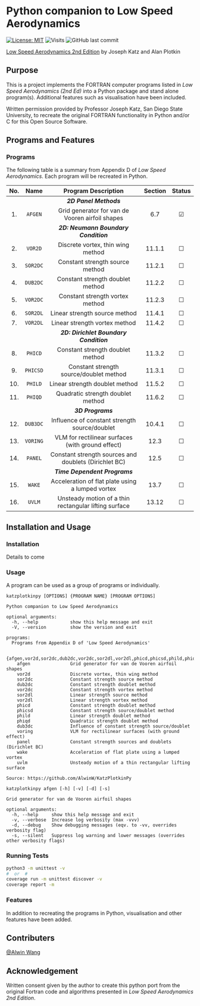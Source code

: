 # Python companion to Low Speed Aerodynamics

[![License: MIT](https://img.shields.io/badge/License-MIT-yellow?style=flat-square)](https://opensource.org/licenses/MIT)
![Visits](https://badges.pufler.dev/visits/alwinw/katzplotkinpy?style=flat-square&label=visits)
![GitHub last commit](https://img.shields.io/github/last-commit/alwinw/katzplotkinpy?style=flat-square)

[Low Speed Aerodynamics 2nd Edition](https://www.amazon.com/Low-Speed-Aerodynamics-Second-Cambridge-Aerospace/dp/0521665523) by Joseph Katz and Alan Plotkin

## Purpose

This is a project implements the FORTRAN computer programs listed in *Low Speed Aerodynamics (2nd Ed)* into a Python package and stand alone program(s). Additional features such as visualisation have been included.

Written permission provided by Professor Joseph Katz, San Diego State University, to recreate the original FORTRAN functionality in Python and/or C for this Open Source Software.

## Programs and Features

### Programs

The following table is a summary from Appendix D of *Low Speed Aerodynamics*. Each program will be recreated in Python.

|  No.  |   Name   |                  Program Description                  | Section | Status |
| :---: | :------: | :---------------------------------------------------: | :-----: | :----: |
|       |          |                **_2D Panel Methods_**                 |         |        |
|  1.   | `AFGEN`  |    Grid generator for van de Vooren airfoil shapes    |   6.7   |   ☑    |
|       |          |         **_2D: Neumann Boundary Condition_**          |         |        |
|  2.   | `VOR2D`  |           Discrete vortex, thin wing method           | 11.1.1  |   ☐    |
|  3.   | `SOR2DC` |            Constant strength source method            | 11.2.1  |   ☐    |
|  4.   | `DUB2DC` |           Constant strength doublet method            | 11.2.2  |   ☐    |
|  5.   | `VOR2DC` |            Constant strength vortex method            | 11.2.3  |   ☐    |
|  6.   | `SOR2DL` |             Linear strength source method             | 11.4.1  |   ☐    |
|  7.   | `VOR2DL` |             Linear strength vortex method             | 11.4.2  |   ☐    |
|       |          |        **_2D: Dirichlet Boundary Condition_**         |         |        |
|  8.   | `PHICD`  |           Constant strength doublet method            | 11.3.2  |   ☐    |
|  9.   | `PHICSD` |        Constant strength source/doublet method        | 11.3.1  |   ☐    |
|  10.  | `PHILD`  |            Linear strength doublet method             | 11.5.2  |   ☐    |
|  11.  | `PHIQD`  |           Quadratic strength doublet method           | 11.6.2  |   ☐    |
|       |          |                   **_3D Programs_**                   |         |        |
|  12.  | `DUB3DC` |     Influence of constant strength source/doublet     | 10.4.1  |   ☐    |
|  13.  | `VORING` |   VLM for rectilinear surfaces (with ground effect)   |  12.3   |   ☐    |
|  14.  | `PANEL`  | Constant strength sources and doublets (Dirichlet BC) |  12.5   |   ☐    |
|       |          |             **_Time Dependent Programs_**             |         |        |
|  15.  |  `WAKE`  |   Acceleration of flat plate using a lumped vortex    |  13.7   |   ☐    |
|  16.  |  `UVLM`  | Unsteady motion of a thin rectangular lifting surface |  13.12  |   ☐    |

## Installation and Usage

### Installation

Details to come

### Usage

A program can be used as a group of programs or individually.

```plaintext
katzplotkinpy [OPTIONS] {PROGRAM NAME} [PROGRAM OPTIONS]

Python companion to Low Speed Aerodynamics

optional arguments:
  -h, --help            show this help message and exit
  -V, --version         show the version and exit

programs:
  Programs from Appendix D of 'Low Speed Aerodynamics'

  {afgen,vor2d,sor2dc,dub2dc,vor2dc,sor2dl,vor2dl,phicd,phicsd,phild,phiqd,dub3dc,voring,panel,wake,uvlm}
    afgen               Grid generator for van de Vooren airfoil shapes
    vor2d               Discrete vortex, thin wing method
    sor2dc              Constant strength source method
    dub2dc              Constant strength doublet method
    vor2dc              Constant strength vortex method
    sor2dl              Linear strength source method
    vor2dl              Linear strength vortex method
    phicd               Constant strength doublet method
    phicsd              Constant strength source/doublet method
    phild               Linear strength doublet method
    phiqd               Quadratic strength doublet method
    dub3dc              Influence of constant strength source/doublet
    voring              VLM for rectilinear surfaces (with ground effect)
    panel               Constant strength sources and doublets (Dirichlet BC)
    wake                Acceleration of flat plate using a lumped vortex
    uvlm                Unsteady motion of a thin rectangular lifting surface

Source: https://github.com/AlwinW/KatzPlotkinPy
```

```plaintext
katzplotkinpy afgen [-h] [-v] [-d] [-s]

Grid generator for van de Vooren airfoil shapes

optional arguments:
  -h, --help     show this help message and exit
  -v, --verbose  Increase log verbosity (max -vvv)
  -d, --debug    Show debugging messages (eqv. to -vv, overrides verbosity flag)
  -s, --silent   Suppress log warning and lower messages (overrides other verbosity flags)
```

### Running Tests

```sh
python3 -m unittest -v
#  or  #
coverage run -m unittest discover -v
coverage report -m
```

### Features

In addition to recreating the programs in Python, visualisation and other features have been added.

## Contributers

[@Alwin Wang](github.com/alwinw)

## Acknowledgement

Written consent given by the author to create this python port from the original Fortran code and algorithms presented in *Low Speed Aerodynamics 2nd Edition*.
